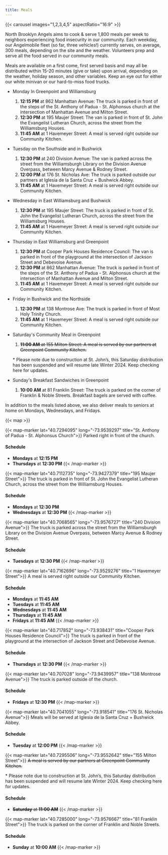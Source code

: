 ```yaml
---
title: Meals
---
```


{{< carousel images="1,2,3,4,5" aspectRatio="16:9" >}}

North Brooklyn Angels aims to cook & serve 1,800 meals per week to neighbors experiencing food insecurity in our community. Each weekday, our Angelmobile fleet (so far, three vehicles!) currently serves, on average, 300 meals, depending on the site and the weather. Volunteers prep and serve all the food served in our community meals. 

Meals are available on a first come, first served basis and may all be distributed within 15-20 minutes (give or take) upon arrival, depending on the weather, holiday season, and other variables. Keep an eye out for either our white minivan or our hard-to-miss food trucks.

* Monday In Greenpoint and Williamsburg
  1. **12:15 PM** at 862 Manhattan Avenue: The truck is parked in front of the steps of the St. Anthony of Padua - St. Alphonsus church at the intersection of Manhattan Avenue and Milton Street.
  2. **12:30 PM** at 195 Maujer Street: The van is parked in front of St. John the Evangelist Lutheran Church, across the street from the Williamsburg Houses.
  3. **11:45 AM** at 1 Havemeyer Street: A meal is served right outside our Community Kitchen.

* Tuesday on the Southside and in Bushwick
  1. **12:30 PM** at 240 Division Avenue: The van is parked across the street from the Williamsburgh Library on the Division Avenue Overpass, between Marcy Avenue & Rodney Street.
  2. **12:00 PM** at 176 St. Nicholas Ave: The truck is parked outside our partners at Iglesia de la Santa Cruz + Bushwick Abbey.
  3. **11:45 AM** at 1 Havemeyer Street: A meal is served right outside our Community Kitchen.

* Wednesday in East Williamsburg and Bushwick
  1. **12:30 PM** at 195 Maujer Street: The truck is parked in front of St. John the Evangelist Lutheran Church, across the street from the Williamsburg Houses.
  2. **11:45 AM** at 1 Havemeyer Street: A meal is served right outside our Community Kitchen.

* Thursday in East Williamsburg and Greenpoint
  1. **12:30 PM** at Cooper Park Houses Residence Council: The van is parked in front of the playground at the intersection of Jackson Street and Debevoise Avenue.
  2. **12:30 PM** at 862 Manhattan Avenue: The truck is parked in front of the steps of the St. Anthony of Padua - St. Alphonsus church at the intersection of Manhattan Avenue and Milton Street.
  3. **11:45 AM** at 1 Havemeyer Street: A meal is served right outside our Community Kitchen.

* Friday in Bushwick and the Northside
  1. **12:30 PM** at 138 Montrose Ave: The truck is parked in front of Most Holy Trinity Church.
  2. **11:45 AM** at 1 Havemeyer Street: A meal is served right outside our Community Kitchen.

* Saturday's Community Meal in Greenpoint
  1. ~~**11:00 AM** at 155 Milton Street: A meal is served by our partners at Greenpoint Community Kitchen.~~

  \* Please note due to construction at St. John’s, this Saturday distribution has been suspended and will resume late Winter 2024. Keep checking here for updates.

* Sunday's Breakfast Sandwiches in Greenpoint
  1. **10:00 AM** at 81 Franklin Street: The truck is parked on the corner of Franklin & Noble Streets. Breakfast bagels are served with coffee. 

In addition to the meals listed above, we also deliver meals to seniors at home on Mondays, Wednesdays, and Fridays. 

{{< map >}}

{{< map-marker lat="40.7294095" long="-73.9539297" title="St. Anthony of Padua - St. Alphonsus Church">}}
Parked right in front of the church.

#### Schedule
* **Mondays** at **12:15 PM**
* **Thursdays** at **12:30 PM**
{{< /map-marker >}}

{{< map-marker lat="40.7112735" long="-73.9427379" title="195 Maujer Street">}}
The truck is parked in front of St. John the Evangelist Lutheran Church, across the street from the Williamsburg Houses.

#### Schedule
* **Mondays** at **12:30 PM**
* **Wednesdays** at **12:30 PM**
{{< /map-marker >}}

{{< map-marker lat="40.7068565" long="-73.9576727" title="240 Division Avenue">}}
The truck is parked across the street from the Williamsburgh Library on the Division Avenue Overpass, between Marcy Avenue & Rodney Street.

#### Schedule
* **Tuesdays** at **12:30 PM**
{{< /map-marker >}}

{{< map-marker lat="40.7162696" long="-73.9529276" title="1 Havemeyer Street">}}
A meal is served right outside our Community Kitchen.

#### Schedule
* **Mondays** at **11:45 AM**
* **Tuesdays** at **11:45 AM**
* **Wednesdays** at **11:45 AM**
* **Thursdays** at **11:45 AM**
* **Fridays** at **11:45 AM**
{{< /map-marker >}}

{{< map-marker lat="40.717852" long="-73.938431" title="Cooper Park Houses Residence Council">}}
The truck is parked in front of the playground at the intersection of Jackson Street and Debevoise Avenue.

#### Schedule
* **Thursdays** at **12:30 PM**
{{< /map-marker >}}

{{< map-marker lat="40.707028" long="-73.9439957" title="138 Montrose Avenue">}}
The truck is parked outside of the church.

#### Schedule
* **Fridays** at **12:30 PM**
{{< /map-marker >}}

{{< map-marker lat="40.7041055" long="-73.918541" title="176 St. Nicholas Avenue">}}
Meals will be served at Iglesia de la Santa Cruz + Bushwick Abbey.

#### Schedule
* **Tuesday** at **12:00 PM**
{{< /map-marker >}}

{{< map-marker lat="40.7295506" long="-73.9552642" title="155 Milton Street">}}
~~A meal is served by our partners at Greenpoint Community Kitchen.~~

\* Please note due to construction at St. John’s, this Saturday distribution has been suspended and will resume late Winter 2024. Keep checking here for updates.

#### Schedule
* ~~**Saturday** at **11:00 AM**~~
{{< /map-marker >}}

{{< map-marker lat="40.7285000" long="-73.9576667" title="81 Franklin Street">}}
The truck is parked on the corner of Franklin and Noble Streets.

#### Schedule
* **Sunday** at **10:00 AM**
{{< /map-marker >}}